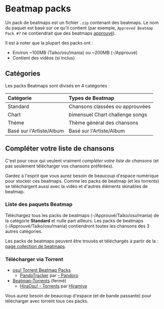 # Beatmap packs

<!-- TODO : nouveaux types de packs, nouveaux miroirs -->

Un pack de beatmaps est un fichier `.zip` contenant des beatmaps. Le nom du paquet est basé sur ce qu'il contient (par exemple, `Approved Beatmap Pack #7` ne contiendrait que des beatmaps [approuvé](/wiki/approved)).

Il est à noter que la plupart des packs ont :

- Environ ~100MB (Taiko/osu!mania) ou ~200MB (-/Approuvé)
- Contient des vidéos (si inclus)

## Catégories

Les packs Beatmaps sont divisés en 4 catégories :

| Catégorie | Types de Beatmap |
| :-- | :-- |
| Standard | Chansons classées ou approuvées |
| Chart | bimensuel Chart challenge songs |
| Thème | Thème général des chansons |
| Basé sur l'Artiste/Album | Basé sur l'Artiste/Album |

## Compléter votre liste de chansons

C'est pour ceux qui veulent vraiment *compléter votre liste de chansons* (et pas seulement télécharger vos chansons préférées).

Gardez à l'esprit que vous aurez besoin de beaucoup d'espace numérique pour stocker ces beatmaps. Comme les packs de beatmap (et les torrents) se téléchargent aussi avec la vidéo et d'autres éléments skinables de beatmap.

### Liste des paquets Beatmap

Téléchargez tous les packs de beatmaps (-/Approuvé/Taiko/osu!mania) de la catégorie **Standard** et nulle part ailleurs. Les packs de beatmaps (-/Approuvé/Taiko/osu!mania) contiendront toutes les chansons des 3 autres catégories.

Les packs de beatmaps peuvent être trouvés et téléchargés à partir de la : [page collection de beatmaps](https://osu.ppy.sh/beatmaps/packs).

### Télécharger via Torrent

- [osu! Torrent Beatmap Packs](https://osu.ppy.sh/community/forums/topics/687910)
  - [PandoTracker](https://pandotracker.me) par [- Pandoro](https://osu.ppy.sh/users/2574057)
- [Beatmap-Torrents](https://osu.ppy.sh/community/forums/topics/147478) (fermé)
  - [HiraOsu! - Torrents](http://osu.hiramiya.me/torrents.htm) par [Hiramiya](https://osu.ppy.sh/users/1313441)

Vous aurez besoin de beaucoup d'espace (et de bande passante) pour télécharger avec torrent tous ces packs.
